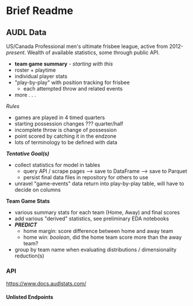 # Brief Readme

## AUDL Data

US/Canada Professional men's ultimate frisbee league, active from 2012-*present*. Wealth of available statistics, some through public API.

 - **team game summary** - *starting with this*
 - roster + playtime
 - individual player stats
 - "play-by-play" with position tracking for frisbee
   - each attempted throw and related events
 - more . . .
 
*Rules*

- games are played in 4 timed quarters
- starting possession changes ??? quarter/half
- incomplete throw is change of possession
- point scored by catching it in the endzone
- lots of terminology to be defined with data



***Tentative Goal(s)***

 - collect statistics for model in tables
   - query API / scrape pages --> save to DataFrame --> save to Parquet
   - persist final data files in repository for others to use
 - unravel "game-events" data return into play-by-play table, will have to decide on columns
 
 **Team Game Stats**
 
 - various summary stats for each team (Home, Away) and final scores
 - add various "derived" statistics, see preliminary EDA notebooks
 - ***PREDICT***
   - home margin: score difference between home and away team
   - home win: *boolean*, did the home team score more than the away team?
 - group by team name when evaluating distributions / dimensionality reduction(s)


### API

https://www.docs.audlstats.com/

#### Unlisted Endpoints


